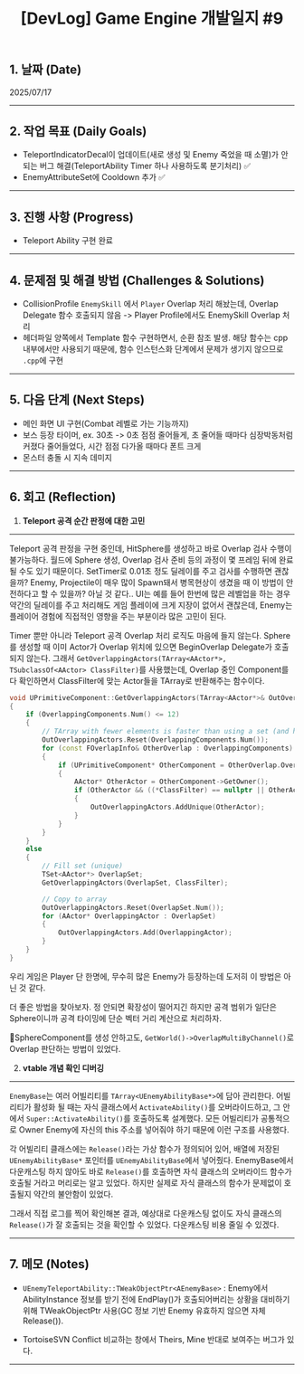 ﻿---
title: "[DevLog] Game Engine 개발일지 #9"
excerpt: Game Engine 개발일지
categories:
  - DevLog
tags:
  - 개발일지
  - QuantumVerge
  - UnrealEngine
---
## 1. 날짜 (Date)

2025/07/17

---

## 2. 작업 목표 (Daily Goals)

- TeleportIndicatorDecal이 업데이트(새로 생성 및 Enemy 죽었을 때 소멸)가 안되는 버그 해결(TeleportAbility Timer 하나 사용하도록 분기처리) ✅
- EnemyAttributeSet에 Cooldown 추가 ✅


---

## 3. 진행 사항 (Progress)

- Teleport Ability 구현 완료

---

## 4. 문제점 및 해결 방법 (Challenges & Solutions)

- CollisionProfile `EnemySkill` 에서 `Player` Overlap 처리 해놨는데, Overlap Delegate 함수 호출되지 않음 -> Player Profile에서도 EnemySkill Overlap 처리
- 헤더파일 양쪽에서 Template 함수 구현하면서, 순환 참조 발생.
	해당 함수는 cpp 내부에서만 사용되기 때문에, 함수 인스턴스화 단계에서 문제가 생기지 않으므로 `.cpp`에 구현

---

## 5. 다음 단계 (Next Steps)

- 메인 화면 UI 구현(Combat 레벨로 가는 기능까지)
- 보스 등장 타이머, ex. 30초 -> 0초 점점 줄어들게, 초 줄어들 때마다 심장박동처럼 커졌다 줄어들었다, 시간 점점 다가올 때마다 폰트 크게
- 몬스터 충돌 시 지속 데미지

---

## 6. 회고 (Reflection)

1. **Teleport 공격 순간 판정에 대한 고민**
---
Teleport 공격 판정을 구현 중인데, HitSphere를 생성하고 바로 Overlap 검사 수행이 불가능하다. 월드에 Sphere 생성, Overlap 검사 준비 등의 과정이 몇 프레임 뒤에 완료될 수도 있기 때문이다. SetTimer로 0.01초 정도 딜레이를 주고 검사를 수행하면 괜찮을까? Enemy, Projectile이 매우 많이 Spawn돼서 병목현상이 생겼을 때 이 방법이 안전하다고 할 수 있을까? 아닐 것 같다.. UI는 예를 들어 한번에 많은 레벨업을 하는 경우 약간의 딜레이를 주고 처리해도 게임 플레이에 크게 지장이 없어서 괜찮은데, Enemy는 플레이어 경험에 직접적인 영향을 주는 부분이라 많은 고민이 된다.

Timer 뿐만 아니라 Teleport 공격 Overlap 처리 로직도 마음에 들지 않는다. Sphere를 생성할 때 이미 Actor가 Overlap 위치에 있으면 BeginOverlap Delegate가 호출되지 않는다. 그래서 `GetOverlappingActors(TArray<AActor*>, TSubclassOf<AActor> ClassFilter)`를 사용했는데, Overlap 중인 Component를 다 확인하면서 ClassFilter에 맞는 Actor들을 TArray로 반환해주는 함수이다.

```c++
void UPrimitiveComponent::GetOverlappingActors(TArray<AActor*>& OutOverlappingActors, TSubclassOf<AActor> ClassFilter) const
{
	if (OverlappingComponents.Num() <= 12)
	{
		// TArray with fewer elements is faster than using a set (and having to allocate it).
		OutOverlappingActors.Reset(OverlappingComponents.Num());
		for (const FOverlapInfo& OtherOverlap : OverlappingComponents)
		{
			if (UPrimitiveComponent* OtherComponent = OtherOverlap.OverlapInfo.Component.Get())
			{
				AActor* OtherActor = OtherComponent->GetOwner();
				if (OtherActor && ((*ClassFilter) == nullptr || OtherActor->IsA(ClassFilter)))
				{
					OutOverlappingActors.AddUnique(OtherActor);
				}
			}
		}
	}
	else
	{
		// Fill set (unique)
		TSet<AActor*> OverlapSet;
		GetOverlappingActors(OverlapSet, ClassFilter);

		// Copy to array
		OutOverlappingActors.Reset(OverlapSet.Num());
		for (AActor* OverlappingActor : OverlapSet)
		{
			OutOverlappingActors.Add(OverlappingActor);
		}
	}
}
```

우리 게임은 Player 단 한명에, 무수히 많은 Enemy가 등장하는데 도저히 이 방법은 아닌 것 같다.

더 좋은 방법을 찾아보자. 정 안되면 확장성이 떨어지긴 하지만 공격 범위가 일단은 Sphere이니까 공격 타이밍에 단순 벡터 거리 계산으로 처리하자.

🚨SphereComponent를 생성 안하고도, `GetWorld()->OverlapMultiByChannel()`로 Overlap 판단하는 방법이 있었다. 


2. **vtable 개념 확인 디버깅**
---
`EnemyBase`는 여러 어빌리티를 `TArray<UEnemyAbilityBase*>`에 담아 관리한다. 어빌리티가 활성화 될 때는 자식 클래스에서 `ActivateAbility()`를 오버라이드하고, 그 안에서 `Super::ActivateAbility()`를 호출하도록 설계했다. 모든 어빌리티가 공통적으로 Owner Enemy에 자신의 this 주소를 넣어줘야 하기 때문에 이런 구조를 사용했다.

각 어빌리티 클래스에는 `Release()`라는 가상 함수가 정의되어 있어, 배열에 저장된 `UEnemyAbilityBase*` 포인터를 `UEnemyAbilityBase`에서 넣어줬다. EnemyBase에서 다운캐스팅 하지 않아도 바로 `Release()`를 호출하면 자식 클래스의 오버라이드 함수가 호출될 거라고 머리로는 알고 있었다. 하지만 실제로 자식 클래스의 함수가 문제없이 호출될지 약간의 불안함이 있었다.

그래서 직접 로그를 찍어 확인해본 결과, 예상대로 다운캐스팅 없이도 자식 클래스의 `Release()`가 잘 호출되는 것을 확인할 수 있었다. 다운캐스팅 비용 줄일 수 있겠다.



---

## 7. 메모 (Notes)

- `UEnemyTeleportAbility::TWeakObjectPtr<AEnemyBase>` : Enemy에서 AbilityInstance 정보를 받기 전에 EndPlay()가 호출되어버리는 상황을 대비하기 위해 TWeakObjectPtr 사용(GC 정보 기반 Enemy 유효하지 않으면 자체 Release()).

- TortoiseSVN Conflict 비교하는 창에서 Theirs, Mine 반대로 보여주는 버그가 있다. 

---

